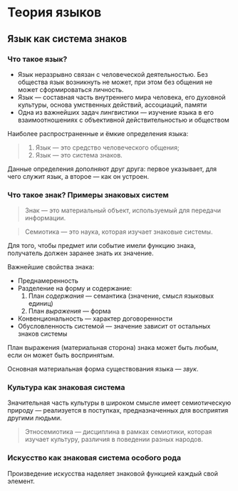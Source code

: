 # Теория языков

## Язык как система знаков

### Что такое язык?

- Язык неразрывно связан с человеческой деятельностью. Без общества язык
  возникнуть не может, при этом без общения не может сформироваться личность.
- Язык — составная часть внутреннего мира человека, его духовной культуры,
  основа умственных действий, ассоциаций, памяти
- Одна из важнейших задач лингвистики — изучение языка в его взаимоотношениях
  с объективной действительностью и обществом

Наиболее распространенные и ёмкие определения языка:
> 1. Язык — это средство человеческого общения;
> 2. Язык — это система знаков.

Данные определения дополняют друг друга: первое указывает, для чего служит
язык, а второе — как он устроен.

### Что такое знак? Примеры знаковых систем

> Знак — это материальный объект, используемый для передачи информации.

> Семиотика — это наука, которая изучает знаковые системы.

Для того, чтобы предмет или событие имели функцию знака, получатель должен
заранее знать их значение.

Важнейшие свойства знака:
- Преднамеренность
- Разделение на форму и содержание:
   1. План *содержания* — семантика (значение, смысл языковых единиц)
   2. План *выражения* — форма
- Конвенциональность — характер договоренности
- Обусловленность системой — значение зависит от остальных знаков системы

План выражения (материальная сторона) знака может быть любым, если он может
быть воспринятым.

Основная материальная форма существования языка — *звук*.

### Культура как знаковая система

Значительная часть культуры в широком смысле имеет семиотическую природу —
реализуется в поступках, предназначенных для восприятия другими людьми.

> Этносемиотика — дисциплина в рамках семиотики, которая изучает культуру,
> различия в поведении разных народов.

### Искусство как знаковая система особого рода

Произведение искусства наделяет знаковой функцией каждый свой элемент.
